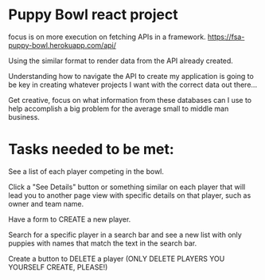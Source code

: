 # Puppy Bowl react project

focus is on more execution on fetching APIs in a framework. 
https://fsa-puppy-bowl.herokuapp.com/api/

Using the similar format to render data from the API already created. 

Understanding how to navigate the API to create my application is going to be key in creating whatever projects I want with the correct data out there...

Get creative, focus on what information from these databases can I use to help accomplish a big problem for the average small to middle man business. 

# Tasks needed to be met:

See a list of each player competing in the bowl.

Click a "See Details" button or something similar on each player that will lead you to another page view with specific details on that player, such as owner and team name.

Have a form to CREATE a new player.

Search for a specific player in a search bar and see a new list with only puppies with names that match the text in the search bar.

Create a button to DELETE a player (ONLY DELETE PLAYERS YOU YOURSELF CREATE, PLEASE!)